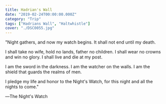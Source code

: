 ```yaml
---
title: Hadrian's Wall
date: "2019-02-24T00:00:00.000Z"
category: "Trip"
tags: ["Hadrians Wall", "Haltwhistle"]
cover: "./DSC0055.jpg"
---
```


"Night gathers, and now my watch begins.
It shall not end until my death.

I shall take no wife, hold no lands, father no children.
I shall wear no crowns and win no glory. I shall live and die at my post.

I am the sword in the darkness.
I am the watcher on the walls.
I am the shield that guards the realms of men.

I pledge my life and honor to the Night's Watch, for this night and all the nights to come."

―The Night's Watch
